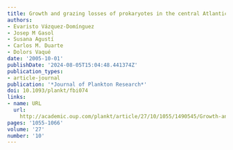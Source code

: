 ```yaml
---
title: Growth and grazing losses of prokaryotes in the central Atlantic Ocean
authors:
- Evaristo Vázquez-Domínguez
- Josep M Gasol
- Susana Agustí
- Carlos M. Duarte
- Dolors Vaqué
date: '2005-10-01'
publishDate: '2024-08-05T15:04:48.441374Z'
publication_types:
- article-journal
publication: '*Journal of Plankton Research*'
doi: 10.1093/plankt/fbi074
links:
- name: URL
  url: 
    http://academic.oup.com/plankt/article/27/10/1055/1490545/Growth-and-grazing-losses-of-prokaryotes-in-the
pages: '1055-1066'
volume: '27'
number: '10'
---
```

